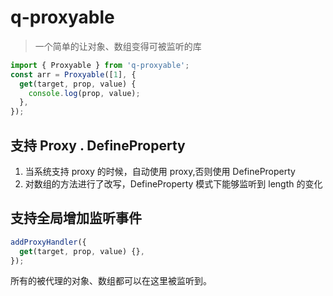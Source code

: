 # q-proxyable

> 一个简单的让对象、数组变得可被监听的库

```javascript
import { Proxyable } from 'q-proxyable';
const arr = Proxyable([1], {
  get(target, prop, value) {
    console.log(prop, value);
  },
});
```

## 支持 Proxy . DefineProperty

1. 当系统支持 proxy 的时候，自动使用 proxy,否则使用 DefineProperty
2. 对数组的方法进行了改写，DefineProperty 模式下能够监听到 length 的变化

## 支持全局增加监听事件

```javascript
addProxyHandler({
  get(target, prop, value) {},
});
```

所有的被代理的对象、数组都可以在这里被监听到。
